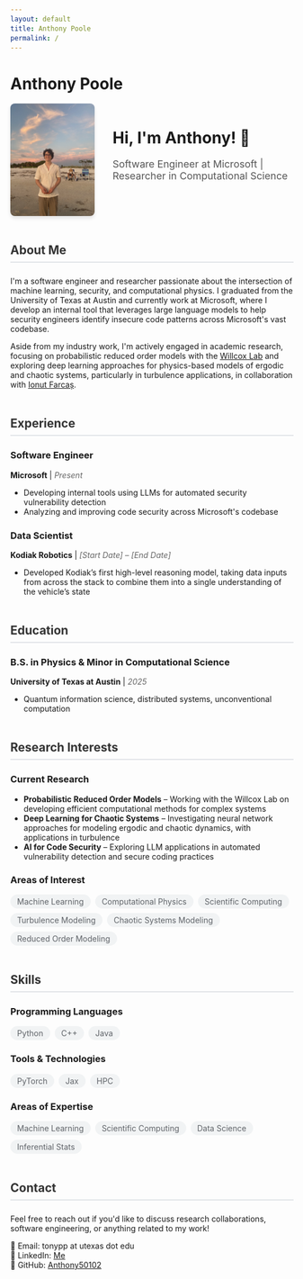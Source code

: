 ```yaml
---
layout: default
title: Anthony Poole
permalink: /
---
```


<style>
  .profile-section {
    display: flex;
    align-items: center;
    gap: 2rem;
    margin-bottom: 3rem;
  }
  
  .profile-image {
    width: 200px;
    height: 200px;
    border-radius: 8px;
    object-fit: cover;
    box-shadow: 0 4px 6px rgba(0, 0, 0, 0.1);
  }
  
  .section {
    margin-bottom: 3rem;
  }
  
  .section h2 {
    color: #333;
    border-bottom: 2px solid #e1e4e8;
    padding-bottom: 0.5rem;
    margin-bottom: 1.5rem;
  }
  
  .experience-item, .education-item, .publication-item {
    margin-bottom: 1.5rem;
  }
  
  .date {
    color: #666;
    font-style: italic;
  }
  
  .tags {
    display: flex;
    flex-wrap: wrap;
    gap: 0.5rem;
    margin-top: 1rem;
  }
  
  .tag {
    background-color: #f1f3f4;
    padding: 0.25rem 0.75rem;
    border-radius: 1rem;
    font-size: 0.875rem;
    color: #5f6368;
  }
  
  @media (max-width: 768px) {
    .profile-section {
      flex-direction: column;
      text-align: center;
    }
  }
</style>

# Anthony Poole

<div class="profile-section">
  <!--
  <img src="IMG_0572.jpeg" alt="Anthony Poole" class="profile-image">
  -->
  <img src="IMG_0572.jpeg" class="profile-image">
  <div>
    <h1 style="margin-top: 0;">Hi, I'm Anthony! 👋</h1>
    <p style="font-size: 1.1rem; color: #555;">
      Software Engineer at Microsoft | Researcher in Computational Science
    </p>
  </div>
</div>

<div class="section">
  <h2>About Me</h2>
  <p>
    I'm a software engineer and researcher passionate about the intersection of machine learning, security, and computational physics. I graduated from the University of Texas at Austin and currently work at Microsoft, where I develop an internal tool that leverages large language models to help security engineers identify insecure code patterns across Microsoft's vast codebase.
  </p>
  <p>
    Aside from my industry work, I'm actively engaged in academic research, focusing on probabilistic reduced order models with the <a href="https://kiwi.oden.utexas.edu">Willcox Lab</a> and exploring deep learning approaches for physics-based models of ergodic and chaotic systems, particularly in turbulence applications, in collaboration with <a href="https://math.vt.edu/people/faculty/farcas-ionut-gabriel.html">Ionut Farcaș</a>.
  </p>
</div>

<div class="section">
  <h2>Experience</h2>
  
  <div class="experience-item">
    <h3>Software Engineer</h3>
    <p><strong>Microsoft</strong> | <span class="date">Present</span></p>
    <ul>
      <li>Developing internal tools using LLMs for automated security vulnerability detection</li>
      <li>Analyzing and improving code security across Microsoft's codebase</li>
    </ul>
  </div>
  
  <div class="experience-item">
    <h3>Data Scientist</h3>
    <p><strong>Kodiak Robotics</strong> | <span class="date">[Start Date] – [End Date]</span></p>
    <ul>
      <li>Developed Kodiak’s first high-level reasoning model, taking data inputs from across the stack to combine them into a single understanding of the vehicle’s state</li>
    </ul>
  </div>
</div>

<div class="section">
  <h2>Education</h2>
  
  <div class="education-item">
    <h3>B.S. in Physics &amp; Minor in Computational Science</h3>
    <p><strong>University of Texas at Austin</strong> | <span class="date">2025</span></p>
    <ul>
      <li>Quantum information science, distributed systems, unconventional computation</li>
    </ul>
  </div>
</div>

<div class="section">
  <h2>Research Interests</h2>
  
  <h3>Current Research</h3>
  <ul>
    <li><strong>Probabilistic Reduced Order Models</strong> – Working with the Willcox Lab on developing efficient computational methods for complex systems</li>
    <li><strong>Deep Learning for Chaotic Systems</strong> – Investigating neural network approaches for modeling ergodic and chaotic dynamics, with applications in turbulence</li>
    <li><strong>AI for Code Security</strong> – Exploring LLM applications in automated vulnerability detection and secure coding practices</li>
  </ul>
  
  <h3>Areas of Interest</h3>
  <div class="tags">
    <span class="tag">Machine Learning</span>
    <span class="tag">Computational Physics</span>
    <span class="tag">Scientific Computing</span>
    <span class="tag">Turbulence Modeling</span>
    <span class="tag">Chaotic Systems Modeling</span>
    <span class="tag">Reduced Order Modeling</span>
  </div>
</div>

<!--
<div class="section">
  <h2>Publications</h2>
  
  <div class="publication-item">
    <h4>[Paper Title]</h4>
    <p><em>[Authors]</em></p>
    <p>[Conference/Journal], [Year] | <a href="#">[Link]</a></p>
  </div>
</div>

<div class="section">
  <h2>Projects</h2>
  
  <div class="experience-item">
    <h3>[Project Name]</h3>
    <p>[Brief description of the project, its goals, and your contributions]</p>
    <p><a href="#">GitHub</a> | <a href="#">Demo</a> | <a href="#">Paper</a></p>
  </div>
</div>

<div class="section">
  <h2>Teaching & Mentoring</h2>
  
  <div class="experience-item">
    <h3>[Course Name or Mentoring Role]</h3>
    <p><strong>[Institution]</strong> | <span class="date">[Semester/Year]</span></p>
    <p>[Description of teaching responsibilities or mentoring activities]</p>
  </div>
</div>

<div class="section">
  <h2>Honors & Awards</h2>
  
  <ul>
    <li><strong>[Award Name]</strong> – [Awarding Organization], [Year]</li>
    <li><strong>[Honor/Recognition]</strong> – [Details], [Year]</li>
  </ul>
</div>
-->

<div class="section">
  <h2>Skills</h2>
  
  <h3>Programming Languages</h3>
  <div class="tags">
    <span class="tag">Python</span>
    <span class="tag">C++</span>
    <span class="tag">Java</span>
  </div>
  
  <h3>Tools &amp; Technologies</h3>
  <div class="tags">
    <span class="tag">PyTorch</span>
    <span class="tag">Jax</span>
    <span class="tag">HPC</span>
  </div>
  
  <h3>Areas of Expertise</h3>
  <div class="tags">
    <span class="tag">Machine Learning</span>
    <span class="tag">Scientific Computing</span>
    <span class="tag">Data Science</span>
    <span class="tag">Inferential Stats</span>
  </div>
</div>

<div class="section">
  <h2>Contact</h2>
  
  <p>Feel free to reach out if you'd like to discuss research collaborations, software engineering, or anything related to my work!</p>
  
  <ul style="list-style: none; padding: 0;">
    <li>📧 Email: tonypp at utexas dot edu</li>
    <li>🔗 LinkedIn: <a href="https://www.linkedin.com/in/anthony-poole-079548206/">Me</a></li>
    <li>🐙 GitHub: <a href="https://github.com/Anthony50102">Anthony50102</a></li>
    <!--
    <li>🎓 Google Scholar: <a href="#">[Link]</a></li>
    -->
  </ul>
</div>

